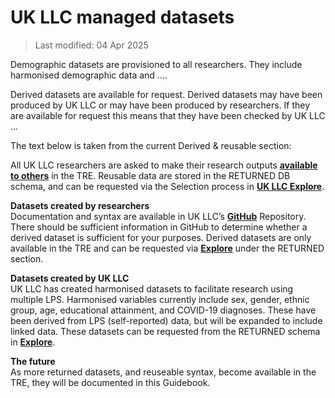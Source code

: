 # UK LLC managed datasets

>Last modified: 04 Apr 2025

Demographic datasets are provisioned to all researchers. They include harmonised demographic data and ....

Derived datasets are available for request. Derived datasets may have been produced by UK LLC or may have been produced by researchers. If they are available for request this means that they have been checked by UK LLC ...


The text below is taken from the current Derived & reusable section:

All UK LLC researchers are asked to make their research outputs [**available to others**](../../user_guide/TeamDataScience.md) in the TRE. Reusable data are stored in the RETURNED DB schema, and can be requested via the Selection process in [**UK LLC Explore**](https://explore.ukllc.ac.uk/).

**Datasets created by researchers**  
Documentation and syntax are available in UK LLC’s [**GitHub**](https://github.com/UKLLC/) Repository.  There should be sufficient information in GitHub to determine whether a derived dataset is sufficient for your purposes.  Derived datasets are only available in the TRE and can be requested via [**Explore**](https://explore.ukllc.ac.uk/) under the RETURNED section. 

**Datasets created by UK LLC**  
UK LLC has created harmonised datasets to facilitate research using multiple LPS. Harmonised variables currently include sex, gender, ethnic group, age, educational attainment, and COVID-19 diagnoses. These have been derived from LPS (self-reported) data, but will be expanded to include linked data. These datasets can be requested from the RETURNED schema in [**Explore**](https://explore.ukllc.ac.uk/).

**The future**  
As more returned datasets, and reuseable syntax, become available in the TRE, they will be documented in this Guidebook.
